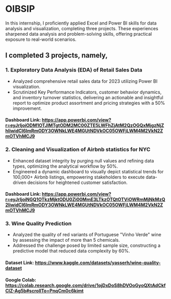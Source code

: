 # OIBSIP
In this internship, I proficiently applied Excel and Power BI skills for data analysis and visualization, completing three projects. These experiences sharpened data analysis and problem-solving skills, offering practical exposure to real-world scenarios.

## I completed 3 projects, namely,
### 1. Exploratory Data Analysis (EDA) of Retail Sales Data
- Analyzed comprehensive retail sales data for 2023 utilizing Power BI visualization.
- Scrutinized Key Performance Indicators, customer behavior dynamics, and inventory turnover statistics, delivering an actionable and insightful report to optimize product assortment and pricing strategies with a 50% improvement.
#### Dashboard Link: https://app.powerbi.com/view?r=eyJrIjoiODM1OTJlMTgtODM2MC00ZTE5LWFhZjAtM2QzOGQxMjgzNjZhIiwidCI6ImRmODY3OWNkLWE4MGUtNDVkOC05OWFjLWM4M2VkN2ZmOTVhMCJ9

### 2. Cleaning and Visualization of Airbnb statistics for NYC
- Enhanced dataset integrity by purging null values and refining data types, optimizing the analytical workflow by 50%.
- Engineered a dynamic dashboard to visually depict statistical trends for 100,000+  Airbnb listings, empowering stakeholders to execute data-driven decisions for heightened customer satisfaction.
#### Dashboard Link: https://app.powerbi.com/view?r=eyJrIjoiNGQ1OTkzMjktODU0Zi00MmE3LTkzOTQtOTViOWRmMjNkMzQ2IiwidCI6ImRmODY3OWNkLWE4MGUtNDVkOC05OWFjLWM4M2VkN2ZmOTVhMCJ9

### 3. Wine Quality Prediction
- Analyzed the quality of red variants of Portuguese "Vinho Verde" wine by assessing the impact of more than 5 chemicals.
- Addressed the challenge posed by limited sample size, constructing a predictive model that reduced data complexity by 60%.
#### Dataset Link: https://www.kaggle.com/datasets/yasserh/wine-quality-dataset
#### Google Colab:  https://colab.research.google.com/drive/1ojDxDoS8hDVOoGyoQXtAdCkfClZ-Ag5b#scrollTo=PnqCm0c6kimt
